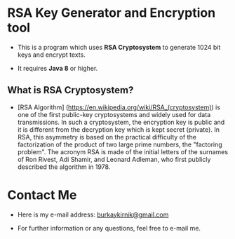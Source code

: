 # RSA Key Generator and Encryption tool

- This is a program which uses **RSA Cryptosystem** to generate 1024 bit keys and encrypt texts.

- It requires **Java 8** or higher.

## What is RSA Cryptosystem?

- [RSA Algorithm] (https://en.wikipedia.org/wiki/RSA_(cryptosystem)) is one of the first public-key cryptosystems and widely used for data 
transmissions. In such a cryptosystem, the encryption key is public and it is different from the decryption key which is kept secret (private). In RSA, this asymmetry is based on the practical difficulty of the factorization of the product of two large prime numbers, the "factoring problem". The acronym RSA is made of the initial letters of the surnames of Ron Rivest, Adi Shamir, and Leonard Adleman, who first publicly described the algorithm in 1978. 

# Contact Me

- Here is my e-mail address: burkaykirnik@gmail.com

- For further information or any questions, feel free to e-mail me.
